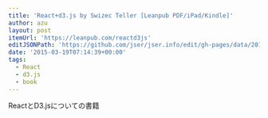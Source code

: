 ```yaml
---
title: 'React+d3.js by Swizec Teller [Leanpub PDF/iPad/Kindle]'
author: azu
layout: post
itemUrl: 'https://leanpub.com/reactd3js'
editJSONPath: 'https://github.com/jser/jser.info/edit/gh-pages/data/2015/03/index.json'
date: '2015-03-19T07:14:39+00:00'
tags:
  - React
  - d3.js
  - book
---
```

ReactとD3.jsについての書籍
